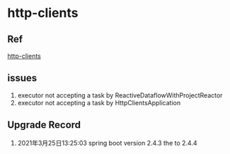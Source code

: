# http-clients

## Ref

 [http-clients](https://spring.io/blog/2021/01/11/ymnnalft-http-clients)

## issues 
  
  1. executor not accepting a task by ReactiveDataflowWithProjectReactor
  2. executor not accepting a task by HttpClientsApplication

## Upgrade Record 

  1. 2021年3月25日13:25:03 spring boot version 2.4.3 the to 2.4.4
